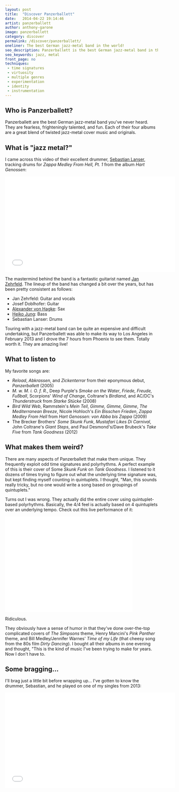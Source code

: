 ```yaml
---
layout: post
title:  "Discover Panzerballett"
date:   2014-04-22 19:14:46
artist: panzerballett
author: anthony-garone
image: panzerballett
category: discover
permalink: /discover/panzerballett/
oneliner: The best German jazz-metal band in the world!
seo_description: Panzerballett is the best German jazz-metal band in the whole world! It's also the only one.
seo_keywords: jazz, metal
front_page: no
techniques:
 - time signatures
 - virtuosity
 - multiple genres
 - experimentation
 - identity
 - instrumentation
---
```

## Who is Panzerballett?

Panzerballett are the best German jazz-metal band you've never heard. They are fearless, frighteningly talented, and fun. Each of their four albums are a great blend of twisted jazz-metal cover music and originals.

## What is "jazz metal?"

I came across this video of their excellent drummer, [Sebastian Lanser](http://sebastianlanser.com), tracking drums for *Zappa Medley From Hell, Pt. 1* from the album *Hart Genossen*:

<div class="video-wrapper">
<iframe width="560" height="315" src="//www.youtube.com/embed/eQR2nzu3vkc" frameborder="0" allowfullscreen=""></iframe>
</div>

The mastermind behind the band is a fantastic guitarist named [Jan Zehrfeld](http://www.jan-zehrfeld.de). The lineup of the band has changed a bit over the years, but has been pretty consistent as follows:

- Jan Zehrfeld: Guitar and vocals
- Josef Doblhofer: Guitar
- [Alexander von Hagke](http://www.alexandervonhagke.com): Sax
- [Heiko Jung](http://www.heikojung.com): Bass
- Sebastian Lanser: Drums

Touring with a jazz-metal band can be quite an expensive and difficult undertaking, but Panzerballett was able to make its way to Los Angeles in February 2013 and I drove the 7 hours from Phoenix to see them. Totally worth it. They are amazing live!

## What to listen to

My favorite songs are:

- *Reload*, *Abkrassen*, and *Zickenterror* from their eponymous debut, *Panzerballett* (2005)
- *M. w. M. i. O. f. R.*, Deep Purple's *Smoke on the Water*, *Friede, Freude, Fußball*, Scorpions' *Wind of Change*, Coltrane's *Birdland*, and AC/DC's *Thunderstruck* from *Starke Stücke* (2008)
- *Bird Wild Web*, Rammstein's *Mein Teil*, *Gimme, Gimme, Gimme*, *The Mediterranean Breeze*, Nicole Hohloch's *Ein Bisschen Frieden*, *Zappa Medley From Hell* from *Hart Genossen: von Abba bis Zappa* (2009)
- The Brecker Brothers' *Some Skunk Funk*, *Mustafari Likes Di Carnival*, John Coltrane's *Giant Steps*, and Paul Desmond's/Dave Brubeck's *Take Five* from *Tank Goodness* (2012)

## What makes them weird?

There are many aspects of Panzerballett that make them unique. They frequently exploit odd time signatures and polyrhythms. A perfect example of this is their cover of Some *Skunk Funk* on *Tank Goodness*. I listened to it dozens of times trying to figure out what the underlying time signature was, but kept finding myself counting in quintuplets. I thought, "Man, this sounds really tricky, but no one would write a song based on groupings of quintuplets."

Turns out I was wrong. They actually did the entire cover using quintuplet-based polyrhythms. Basically, the 4/4 feel is actually based on 4 quintuplets over an underlying tempo. Check out this live performance of it:

<div class="video-wrapper">
<iframe width="420" height="315" src="//www.youtube.com/embed/-WPWbEXSzUQ" frameborder="0" allowfullscreen=""></iframe>
</div>

Ridiculous.

They obviously have a sense of humor in that they've done over-the-top complicated covers of *The Simpsons* theme, Henry Mancini's *Pink Panther* theme, and Bill Medley/Jennifer Warnes' *Time of my Life* (that cheesy song from the 80s film *Dirty Dancing*). I bought all their albums in one evening and thought, "This is the kind of music I've been trying to make for years. Now I don't have to.

## Some bragging...

I'll brag just a little bit before wrapping up... I've gotten to know the drummer, Sebastian, and he played on one of my singles from 2013:

<div class="video-wrapper">
<iframe width="560" height="315" src="//www.youtube.com/embed/zfzdqpEhipM" frameborder="0" allowfullscreen=""></iframe>
</div>
